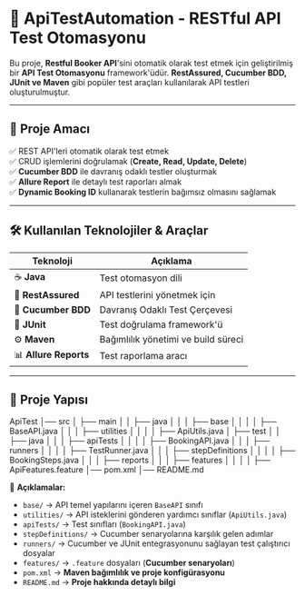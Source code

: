 # 🚀 ApiTestAutomation - RESTful API Test Otomasyonu

Bu proje, **Restful Booker API**'sini otomatik olarak test etmek için geliştirilmiş bir **API Test Otomasyonu** framework'üdür. **RestAssured, Cucumber BDD, JUnit ve Maven** gibi popüler test araçları kullanılarak API testleri oluşturulmuştur.

---

## 🎯 Proje Amacı

✅ REST API'leri otomatik olarak test etmek  
✅ CRUD işlemlerini doğrulamak (**Create, Read, Update, Delete**)  
✅ **Cucumber BDD** ile davranış odaklı testler oluşturmak  
✅ **Allure Report** ile detaylı test raporları almak  
✅ **Dynamic Booking ID** kullanarak testlerin bağımsız olmasını sağlamak  

---

## 🛠 Kullanılan Teknolojiler & Araçlar

| Teknoloji | Açıklama |
|-----------|---------|
| ☕ **Java** | Test otomasyon dili |
| 🔗 **RestAssured** | API testlerini yönetmek için |
| 🌱 **Cucumber BDD** | Davranış Odaklı Test Çerçevesi |
| 📌 **JUnit** | Test doğrulama framework'ü |
| ⚙️ **Maven** | Bağımlılık yönetimi ve build süreci |
| 📊 **Allure Reports** | Test raporlama aracı |

---

## 📂 Proje Yapısı


ApiTest
│── src
│   ├── main
│   │   ├── java
│   │   │   ├── base
│   │   │   │   ├── BaseAPI.java
│   │   │   ├── utilities
│   │   │   │   ├── ApiUtils.java
│   ├── test
│   │   ├── java
│   │   │   ├── apiTests
│   │   │   │   ├── BookingAPI.java
│   │   │   ├── runners
│   │   │   │   ├── TestRunner.java
│   │   │   ├── stepDefinitions
│   │   │   │   ├── BookingSteps.java
│   │   │   ├── reports
│   │   │   ├── features
│   │   │   │   ├── ApiFeatures.feature
│── pom.xml
│── README.md


📌 **Açıklamalar:**  
- `base/` → API temel yapılarını içeren `BaseAPI` sınıfı  
- `utilities/` → API isteklerini gönderen yardımcı sınıflar (`ApiUtils.java`)  
- `apiTests/` → Test sınıfları (`BookingAPI.java`)  
- `stepDefinitions/` → Cucumber senaryolarına karşılık gelen adımlar  
- `runners/` → Cucumber ve JUnit entegrasyonunu sağlayan test çalıştırıcı dosyalar  
- `features/` → `.feature` dosyaları (**Cucumber senaryoları**)  
- `pom.xml` → **Maven bağımlılık ve proje konfigürasyonu**  
- `README.md` → **Proje hakkında detaylı bilgi**  




